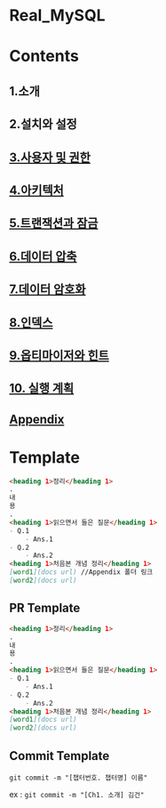 # Real_MySQL

# Contents
## 1.소개
## 2.설치와 설정
## [3.사용자 및 권한](./ch.3%20사용자%20및%20권한/)
## [4.아키텍처](./ch.4%20아키텍처/)
## [5.트랜잭션과 잠금](./ch.5%20트랜잭션과%20잠금/)
## [6.데이터 압축](./ch.6%20데이터%20압축/)
## [7.데이터 암호화](./ch.7%20데이터%20암호화/)
## [8.인덱스](./ch.8%20인덱스/)
## [9.옵티마이저와 힌트](./ch.9%20옵티마이저와%20힌트/)
## [10. 실행 계획](./ch.10%20실행%20계획/)
## [Appendix](./Appendix)

# Template
```md
<heading 1>정리</heading 1>
.
내
용
.
<heading 1>읽으면서 들은 질문</heading 1>
- Q.1
	- Ans.1
- Q.2
	- Ans.2
<heading 1>처음본 개념 정리</heading 1>
[word1](docs url) //Appendix 폴더 링크
[word2](docs url)
```

## PR Template
```md
<heading 1>정리</heading 1>
.
내
용
.
<heading 1>읽으면서 들은 질문</heading 1>
- Q.1
	- Ans.1
- Q.2
	- Ans.2
<heading 1>처음본 개념 정리</heading 1>
[word1](docs url)
[word2](docs url)
```

## Commit Template
`git commit -m "[챕터번호. 챕터명] 이름"`

ex : `git commit -m "[Ch1. 소개] 김건"`


